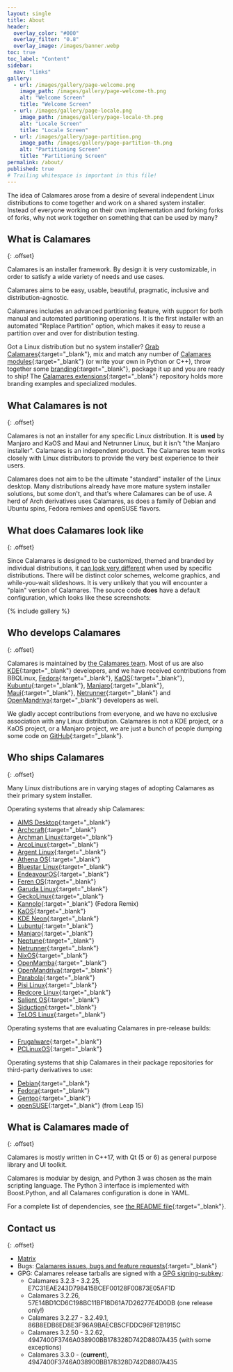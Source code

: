 ```yaml
---
layout: single
title: About
header:
  overlay_color: "#000"
  overlay_filter: "0.8"
  overlay_image: /images/banner.webp
toc: true
toc_label: "Content"
sidebar:
  nav: "links"
gallery:
  - url: /images/gallery/page-welcome.png
    image_path: /images/gallery/page-welcome-th.png
    alt: "Welcome Screen"
    title: "Welcome Screen"
  - url: /images/gallery/page-locale.png
    image_path: /images/gallery/page-locale-th.png
    alt: "Locale Screen"
    title: "Locale Screen"
  - url: /images/gallery/page-partition.png
    image_path: /images/gallery/page-partition-th.png
    alt: "Partitioning Screen"
    title: "Partitioning Screen"
permalink: /about/
published: true
# Trailing whitespace is important in this file!
---
```


The idea of Calamares arose from a desire of several independent Linux distributions to come together and work on a shared system installer. Instead of everyone working on their own implementation and forking forks of forks, why not work together on something that can be used by many?

## What is Calamares
{: .offset}

Calamares is an installer framework. By design it is very customizable, in order to satisfy a wide variety of needs and use cases.

Calamares aims to be easy, usable, beautiful, pragmatic, inclusive and distribution-agnostic.

Calamares includes an advanced partitioning feature, with support for both manual and automated partitioning operations. It is the first installer with an automated "Replace Partition" option, which makes it easy to reuse a partition over and over for distribution testing.

Got a Linux distribution but no system installer? [Grab Calamares](https://github.com/calamares/calamares){:target="_blank"}, mix and match any number of [Calamares modules](https://github.com/calamares/calamares/tree/calamares/src/modules){:target="_blank"} (or write your own in Python or C++), throw together some [branding](https://github.com/calamares/calamares/tree/calamares/src/branding){:target="_blank"}, package it up and you are ready to ship!
The [Calamares extensions](https://github.com/calamares/calamares-extensions){:target="_blank"}
repository holds more branding examples and specialized modules.

## What Calamares is not
{: .offset}

Calamares is not an installer for any specific Linux distribution.
It is **used** by Manjaro and KaOS and Maui and Netrunner Linux,
but it isn't "the Manjaro installer".
Calamares is an independent product.
The Calamares team works closely with Linux distributors to provide the
very best experience to their users.

Calamares does not aim to be the ultimate "standard" installer of the Linux
desktop. Many distributions already have more mature system installer
solutions, but some don't, and that's where Calamares can be of use.
A herd of Arch derivatives uses Calamares, as does a family of Debian and
Ubuntu spins, Fedora remixes and openSUSE flavors.


## What does Calamares look like
{: .offset}

Since Calamares is designed to be customized, themed and branded by individual distributions,
it [can look very different](/#gallery) when used by specific distributions. There will be distinct
color schemes, welcome graphics, and while-you-wait slideshows.
It is very unlikely that you will encounter a "plain" version of Calamares.
The source code **does** have a default configuration, which looks like these
screenshots:

<div class="">
  {% include gallery %}
</div>

## Who develops Calamares
{: .offset}

Calamares is maintained by [the Calamares team](/team/). Most of us are also [KDE](https://kde.org){:target="_blank"} developers, and we have received contributions from BBQLinux, [Fedora](https://fedoraproject.org/){:target="_blank"}, [KaOS](http://kaosx.us/){:target="_blank"}, [Kubuntu](http://kubuntu.org){:target="_blank"}, [Manjaro](http://manjaro.org/){:target="_blank"}, [Maui](http://www.maui-project.org/){:target="_blank"}, [Netrunner](http://www.netrunner.com/){:target="_blank"} and [OpenMandriva](https://www.openmandriva.org/){:target="_blank"} developers as well.

We gladly accept contributions from everyone, and we have no exclusive association with any Linux distribution. Calamares is not a KDE project, or a KaOS project, or a Manjaro project, we are just a bunch of people dumping some code on [GitHub](https://github.com/calamares){:target="_blank"}.

## Who ships Calamares
{: .offset}

Many Linux distributions are in varying stages of adopting Calamares as their primary system installer.

Operating systems that already ship Calamares:

- [AIMS Desktop](https://desktop.aims.ac.za/){:target="_blank"}
- [Archcraft](https://archcraft-os.github.io/){:target="_blank"}
- [Archman Linux](https://archman.org/){:target="_blank"}
- [ArcoLinux](https://arcolinux.info){:target="_blank"}
- [Argent Linux](https://rogentos.ro/#Portfolio){:target="_blank"}
- [Athena OS](https://github.com/Athena-OS/athena-iso){:target="_blank"}
- [Bluestar Linux](https://sourceforge.net/projects/bluestarlinux/){:target="_blank"}
- [EndeavourOS](https://endeavouros.com/){:target="_blank"}
- [Feren OS](https://ferenos.weebly.com/){:target="_blank"}
- [Garuda Linux](https://garudalinux.org/){:target="_blank"}
- [GeckoLinux](http://geckolinux.github.io/){:target="_blank"}
- [Kannolo](https://kannolo.sourceforge.io/){:target="_blank"} (Fedora Remix)
- [KaOS](http://kaosx.us/){:target="_blank"}
- [KDE Neon](https://neon.kde.org/){:target="_blank"}
- [Lubuntu](http://lubuntu.me/){:target="_blank"}
- [Manjaro](http://manjaro.org/){:target="_blank"}
- [Neptune](https://neptuneos.com/en/start-page.html){:target="_blank"}
- [Netrunner](http://www.netrunner.com/){:target="_blank"}
- [NixOS](https://nixos.org/){:target="_blank"}
- [OpenMamba](http://openmamba.org/en/){:target="_blank"}
- [OpenMandriva](https://www.openmandriva.org/){:target="_blank"}
- [Parabola](https://www.parabola.nu/){:target="_blank"}
- [Pisi Linux](https://www.pisilinux.org/){:target="_blank"}
- [Redcore Linux](http://redcorelinux.org/){:target="_blank"}
- [Salient OS](https://salientos.github.io/){:target="_blank"}
- [Siduction](https://siduction.org/){:target="_blank"}
- [TeLOS Linux](https://teloslinux.org){:target="_blank"}

Operating systems that are evaluating Calamares in pre-release builds:

- [Frugalware](https://frugalware.org/){:target="_blank"}
- [PCLinuxOS](http://www.pclinuxos.com/){:target="_blank"}

Operating systems that ship Calamares in their package repositories for third-party derivatives to use:

- [Debian](https://debian.org/){:target="_blank"}
- [Fedora](https://fedoraproject.org/){:target="_blank"}
- [Gentoo](https://gentoo.org/){:target="_blank"}
- [openSUSE](https://opensuse.org/){:target="_blank"} (from Leap 15)

## What is Calamares made of
{: .offset}

Calamares is mostly written in C++17, with Qt (5 or 6) as general
purpose library and UI toolkit.

Calamares is modular by design, and Python 3 was chosen as the main
scripting language. The Python 3 interface is implemented with Boost.Python,
and all Calamares configuration is done in YAML.

For a complete list of dependencies, see
[the README file](https://github.com/calamares/calamares/blob/calamares/README.md){:target="_blank"}.

## Contact us
{: .offset}

- [Matrix](https://webchat.kde.org/#/room/%23calamares:kde.org)
- Bugs: [Calamares issues, bugs and feature requests](https://github.com/calamares/calamares/issues){:target="_blank"}
- GPG: Calamares release tarballs are signed with a [GPG signing-subkey](pk-7FEA3DA6169C77D6.txt):
  - Calamares 3.2.3 - 3.2.25, E7C31EAE243D798415BCEF00128F00873E05AF1D
  - Calamares 3.2.26, 57E14BD1CD6C198BC11BF18D61A7D26277E4D0DB (one release only!)
  - Calamares 3.2.27 - 3.2.49.1, 86B8EDB6ED8E3F96A9BAECB5CFDDC96F12B1915C
  - Calamares 3.2.50 - 3.2.62, 4947400F3746A038900BB178328D742D8807A435 (with some exceptions)
  - Calamares 3.3.0 - (**current**), 4947400F3746A038900BB178328D742D8807A435
